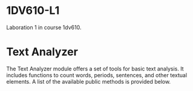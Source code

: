# 1DV610-L1
Laboration 1 in course 1dv610.

# Text Analyzer
The Text Analyzer module offers a set of tools for basic text analysis. It includes functions to count words, periods, sentences, and other textual elements. A list of the available public methods is provided below.

